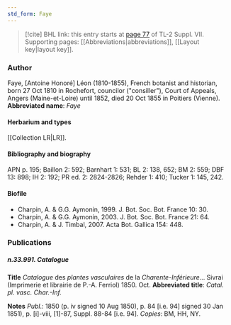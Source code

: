 ```yaml
---
std_form: Faye
---
```


> [!cite] BHL link: this entry starts at [page 77](https://www.biodiversitylibrary.org/page/33259581) of TL-2 Suppl. VII.
> Supporting pages: [[Abbreviations|abbreviations]], [[Layout key|layout key]].

### Author

Faye, \[Antoine Honoré\] Léon (1810-1855), French botanist and historian, born 27 Oct 1810 in Rochefort, councilor ("consiller"), Court of Appeals, Angers (Maine-et-Loire) until 1852, died 20 Oct 1855 in Poitiers (Vienne). 
**Abbreviated name**: *Faye*

#### Herbarium and types

[[Collection LR|LR]].

#### Bibliography and biography

APN p. 195; Baillon 2: 592; Barnhart 1: 531; BL 2: 138, 652; BM 2: 559; DBF 13: 898; IH 2: 192; PR ed. 2: 2824-2826; Rehder 1: 410; Tucker 1: 145, 242.

#### Biofile

- Charpin, A. & G.G. Aymonin, 1999. J. Bot. Soc. Bot. France 10: 30.
- Charpin, A. & G.G. Aymonin, 2003. J. Bot. Soc. Bot. France 21: 64.
- Charpin, A. & J. Timbal, 2007. Acta Bot. Gallica 154: 448.

### Publications

##### n.33.991. Catalogue

**Title**
*Catalogue* des *plantes vasculaires* de la *Charente-Inférieure*... Sivrai (Imprimerie et librairie de P.-A. Ferriol) 1850. Oct.
**Abbreviated title**: *Catal. pl. vasc. Char.-Inf.*

**Notes**
*Publ*.: 1850 (p. iv signed 10 Aug 1850), p. 84 \[i.e. 94\] signed 30 Jan 1851), p. \[i\]-viii, \[1\]-87, Suppl. 88-84 \[i.e. 94\]. *Copies*: BM, HH, NY.

